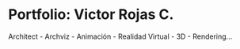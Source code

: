 # Portfolio: Victor Rojas C.
Architect - Archviz - Animación - Realidad Virtual - 3D - Rendering...


